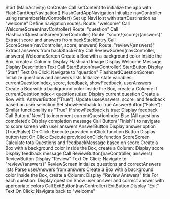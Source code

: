 Start (MainActivity)
OnCreate
Call setContent to initialize the app with FlashCardAppNavigation()
FlashCardAppNavigation
Initialize navController using rememberNavController()
Set up NavHost with startDestination as "welcome"
Define navigation routes:
Route: "welcome"
Call WelcomeScreen(navController)
Route: "question"
Call FlashcardQuestionScreen(navController)
Route: "score/{score}/{answers}"
Extract score and answers from backStackEntry
Call ScoreScreen(navController, score, answers)
Route: "review/{answers}"
Extract answers from backStackEntry
Call ReviewScreen(navController, answers)
WelcomeScreen
Create a Box with a background color
Inside the Box, create a Column:
Display Flashcard Image
Display Welcome Message
Display Description Text
Call StartButton(navController)
StartButton
Display "Start" Text
On Click: Navigate to "question"
FlashcardQuestionScreen
Initialize questions and answers lists
Initialize state variables:
currentQuestionIndex, score, feedback, showFeedback, userAnswers
Create a Box with a background color
Inside the Box, create a Column:
If currentQuestionIndex < questions.size:
Display current question
Create a Row with:
AnswerButton("True"):
Update userAnswers, score, and feedback based on user selection
Set showFeedback to true
AnswerButton("False"):
Similar functionality as "True"
If showFeedback is true:
Display feedback
Call Button("Next") to increment currentQuestionIndex
Else (All questions completed):
Display completion message
Call Button("Finish") to navigate to score screen with user answers
AnswerButton
Display answer option (True/False)
On Click: Execute provided onClick function
Button
Display button text
On Click: Execute provided onClick function
ScoreScreen
Calculate totalQuestions and feedbackMessage based on score
Create a Box with a background color
Inside the Box, create a Column:
Display score
Display feedback message
Call ReviewButton(navController, answers)
ReviewButton
Display "Review" Text
On Click: Navigate to "review/{answers}"
ReviewScreen
Initialize questions and correctAnswers lists
Parse userAnswers from answers
Create a Box with a background color
Inside the Box, create a Column:
Display "Review Answers" title
For each question:
Display question
Show user answer and correct answer with appropriate colors
Call ExitButton(navController)
ExitButton
Display "Exit" Text
On Click: Navigate back to "welcome"
